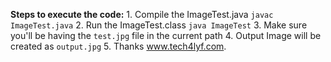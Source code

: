 **Steps to execute the code:**
        1. Compile the ImageTest.java `javac ImageTest.java`
        2. Run the ImageTest.class `java ImageTest`
        3. Make sure you'll be having the `test.jpg` file in the current path
        4. Output Image will be created as `output.jpg`
        5. Thanks www.tech4lyf.com.
